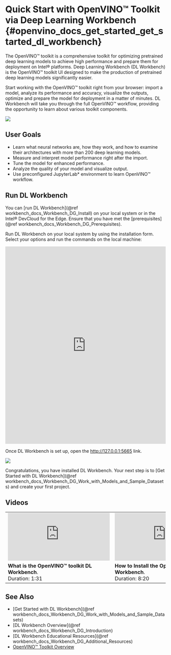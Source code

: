 # Quick Start with OpenVINO™ Toolkit via Deep Learning Workbench {#openvino_docs_get_started_get_started_dl_workbench}

The OpenVINO™ toolkit  is a comprehensive toolkit for optimizing pretrained deep learning models to achieve high performance and prepare them for deployment on Intel® platforms. Deep Learning Workbench (DL Workbench) is the OpenVINO™ toolkit UI designed to make the production of pretrained deep learning models significantly easier.

Start working with the OpenVINO™ toolkit right from your browser: import a model, analyze its performance and accuracy, visualize the outputs, optimize and prepare the model for deployment in a matter of minutes. DL Workbench will take you through the full OpenVINO™ workflow, providing the opportunity to learn about various toolkit components.

![](./dl_workbench_img/openvino_in_dl_wb.png)

##  User Goals

* Learn what neural networks are, how they work, and how to examine their architectures with more than 200 deep learning models.
* Measure and interpret model performance right after the import​.
* Tune the model for enhanced performance.
* Analyze the quality of your model and visualize output.
* Use preconfigured JupyterLab\* environment to learn OpenVINO™ workflow. 

## Run DL Workbench 

You can [run DL Workbench](@ref workbench_docs_Workbench_DG_Install) on your local system or in the Intel® DevCloud for the Edge. Ensure that you have met the [prerequisites](@ref workbench_docs_Workbench_DG_Prerequisites).

Run DL Workbench on your local system by using the installation form. Select your options and run the commands on the local machine:

<iframe style="width: 100%; height: 620px;" src="https://openvinotoolkit.github.io/workbench_aux/"  frameborder="0" allow="clipboard-write;"></iframe>

Once DL Workbench is set up, open the http://127.0.0.1:5665 link.

![](./dl_workbench_img/active_projects_page.png)


Congratulations, you have installed DL Workbench. Your next step is to [Get Started with DL Workbench](@ref workbench_docs_Workbench_DG_Work_with_Models_and_Sample_Datasets) and create your first project. 

## Videos

<table>
  <tr>
    <td>
<iframe width="320" src="https://www.youtube.com/embed/on8xSSTKCt8" frameborder="0" allow="accelerometer; autoplay; encrypted-media; gyroscope; picture-in-picture" allowfullscreen></iframe>
</td>
<td>
    <iframe width="320" src="https://www.youtube.com/embed/JBDG2g5hsoM" frameborder="0" allow="accelerometer; autoplay; clipboard-write; encrypted-media; gyroscope; picture-in-picture" allowfullscreen></iframe>
</td>
  </tr>
  <tr>
    <td><strong>What is the OpenVINO™ toolkit DL Workbench</strong>. <br>Duration: 1:31</td>
    <td><strong>How to Install the OpenVINO™ toolkit DL Workbench</strong>. <br>Duration: 8:20</td>
  </tr>
</table>

## See Also
* [Get Started with DL Workbench](@ref workbench_docs_Workbench_DG_Work_with_Models_and_Sample_Datasets)
* [DL Workbench Overview](@ref workbench_docs_Workbench_DG_Introduction)
* [DL Workbench Educational Resources](@ref workbench_docs_Workbench_DG_Additional_Resources)
* [OpenVINO™ Toolkit Overview](../index.md)
